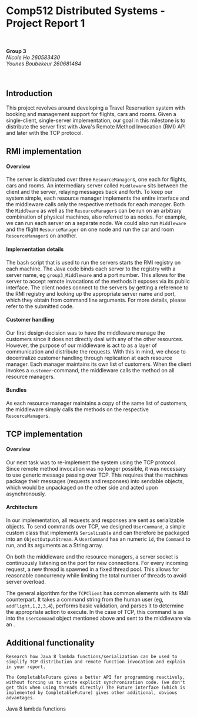 # Comp512 Distributed Systems - Project Report 1

&nbsp;<br>

**Group 3** <br>
_Nicole Ho 260583430_ <br>
_Younes Boubekeur 260681484_ <br>

&nbsp;<br>

## Introduction
This project revolves around developing a Travel Reservation system with booking and management support for flights, cars and rooms. Given a single-client, single-server implementation, our goal in this milestone is to distribute the server first with Java's Remote Method Invocation (RMI) API and later with the TCP protocol.

## RMI implementation
#### Overview
The server is distributed over three `ResourceManager`s, one each for flights, cars and rooms. An intermediary server called `Middleware` sits between the client and the server, relaying messages back and forth. To keep our system simple, each resource manager implements the entire interface and the middleware calls only the respective methods for each manager. Both the `Middlware` as well as the `ResourceManager`s can be run on an arbitrary combination of physical machines, also referred to as nodes. For example, we can run each server on a separate node. We could also run `Middleware` and the flight `ResourceManager` on one node and run the car and room `ResourceManager`s on another.

#### Implementation details
The bash script that is used to run the servers starts the RMI registry on each machine. The Java code binds each server to the registry with a server name, eg `group3_Middleware` and a port number. This allows for the server to accept remote invocations of the methods it exposes via its public interface. The client nodes connect to the servers by getting a reference to the RMI registry and looking up the appropriate server name and port, which they obtain from command line arguments. For more details, please refer to the submitted code.

#### Customer handling
Our first design decision was to have the middleware manage the customers since it does not directly deal with any of the other resources. However, the purpose of our middleware is act to as a layer of communication and distribute the requests. With this in mind, we chose to decentralize customer handling through replication at each resource manager. Each manager maintains its own list of customers. When the client invokes a `customer`-command, the middleware calls the method on all resource managers.

#### Bundles
As each resource manager maintains a copy of the same list of customers, the middleware simply calls the methods on the respective `ResourceManager`s.

## TCP implementation
#### Overview
Our next task was to re-implement the system using the TCP protocol. Since remote method invocation was no longer possible, it was necessary to use generic message passing over TCP. This requires that the machines package their messages (requests and responses) into sendable objects, which would be unpackaged on the other side and acted upon asynchronously. 

#### Architecture

In our implementation,  all requests and responses are sent as serializable objects. To send commands over TCP, we designed `UserCommand`, a simple custom class that implements `Serializable` and can therefore be packaged into an `ObjectOutputStream`. A `UserCommand` has an numeric `id`, the `Command` to run, and its arguments as a String array.

On both the middleware and the resource managers, a server socket is continuously listening on the port for new connections. For every incoming request, a new thread is spawned in a fixed thread pool. This allows for reasonable concurrency while limiting the total number of threads to avoid server overload.

The general algorithm for the `TCPClient` has common elements with its RMI counterpart. It takes a command string from the human user (eg, `addFlight,1,2,3,4`), performs basic validation, and parses it to determine the appropriate action to execute. In the case of TCP, this command is as  into the `UserCommand` object mentioned above and sent to the middleware via an . 


## Additional functionality
`Research how Java 8 lambda functions/serialization can be used to simplify TCP distribution
and remote function invocation and explain in your report.`

`The CompletableFuture gives a better API for programming reactively, without forcing us to write explicit synchronization code. (we don't get this when using threads directly)
The Future interface (which is implemented by CompletableFuture) gives other additional, obvious advantages.`

Java 8 lambda functions
